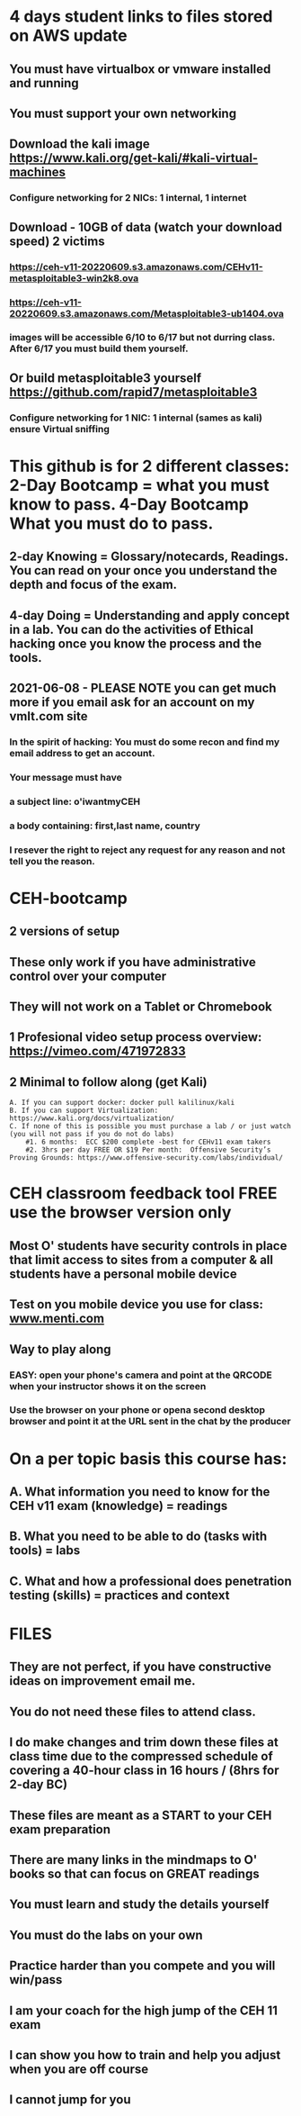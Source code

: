 # 4 days student links to files stored on AWS update
## You must have virtualbox or vmware installed and running
## You must support your own networking
## Download the kali image https://www.kali.org/get-kali/#kali-virtual-machines
### Configure networking for 2 NICs: 1 internal, 1 internet
## Download - 10GB of data (watch your download speed) 2 victims
### https://ceh-v11-20220609.s3.amazonaws.com/CEHv11-metasploitable3-win2k8.ova
### https://ceh-v11-20220609.s3.amazonaws.com/Metasploitable3-ub1404.ova
### images will be accessible 6/10 to 6/17 but not durring class. After 6/17 you must build them yourself.
## Or build metasploitable3 yourself https://github.com/rapid7/metasploitable3
### Configure networking for 1 NIC: 1 internal (sames as kali) ensure Virtual sniffing

# This github is for 2 different classes: 2-Day Bootcamp = what you must know to pass. 4-Day Bootcamp What you must do to pass.
## 2-day Knowing = Glossary/notecards, Readings. You can read on your once you understand the depth and focus of the exam.
## 4-day Doing = Understanding and apply concept in a lab. You can do the activities of Ethical hacking once you know the process and the tools.


## 2021-06-08 - PLEASE NOTE you can get much more if you email ask for an account on my vmlt.com site
### In the spirit of hacking: You must do some recon and find my email address to get an account.
### Your message must have
### a subject line: o'iwantmyCEH
### a body containing: first,last name, country
### I resever the right to reject any request for any reason and not tell you the reason.

# CEH-bootcamp 
## 2 versions of setup
## These only work if you have administrative control over your computer
## They will not work on a Tablet or Chromebook
## 1 Profesional video setup process overview: https://vimeo.com/471972833
## 2 Minimal to follow along (get Kali)
	A. If you can support docker: docker pull kalilinux/kali
	B. If you can support Virtualization: https://www.kali.org/docs/virtualization/
	C. If none of this is possible you must purchase a lab / or just watch (you will not pass if you do not do labs)
		#1. 6 months:  ECC $200 complete -best for CEHv11 exam takers
		#2. 3hrs per day FREE OR $19 Per month:  Offensive Security’s Proving Grounds: https://www.offensive-security.com/labs/individual/
# CEH classroom feedback tool FREE use the browser version only
## Most O' students have security controls in place that limit access to sites from a computer & all students have a personal mobile device
## Test on you mobile device you use for class: www.menti.com
## Way to play along
### EASY: open your phone's camera and point at the QRCODE when your instructor shows it on the screen
### Use the browser on your phone or opena second desktop  browser and point it at the URL sent in the chat by the producer

# On a per topic basis this course has: 
##  A. What information you need to know for the CEH v11 exam (knowledge) = readings
##  B. What you need to be able to do (tasks with tools) = labs
##  C. What and how a professional does penetration testing (skills) = practices and context

# FILES
## They are not perfect, if you have constructive ideas on improvement email me.
## You do not need these files to attend class.
## I do make changes and trim down these files at class time due to the compressed schedule of covering a 40-hour class in 16 hours / (8hrs for 2-day BC)
## These files are meant as a START to your CEH exam preparation
## There are many links in the mindmaps to O' books so that can focus on GREAT readings
## You must learn and study the details yourself
## You must do the labs on your own

## Practice harder than you compete and you will win/pass
## I am your coach for the high jump of the CEH 11 exam
## I can show you how to train and help you adjust when you are off course
## I cannot jump for you
